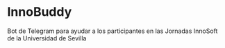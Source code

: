 # InnoBuddy
Bot de Telegram para ayudar a los participantes en las Jornadas InnoSoft de la Universidad de Sevilla

